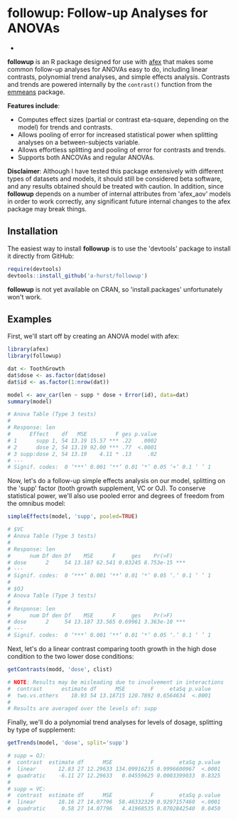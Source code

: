 # followup: Follow-up Analyses for ANOVAs
-

**followup** is an R package designed for use with [afex](https://github.com/singmann/afex) that makes some common follow-up analyses for ANOVAs easy to do, including linear contrasts, polynomial trend analyses, and simple effects analysis. Contrasts and trends are powered internally by the `contrast()` function from the [emmeans](https://github.com/rvlenth/emmeans) package.

**Features include**:

- Computes effect sizes (partial or contrast eta-square, depending on the model) for trends and contrasts.
- Allows pooling of error for increased statistical power when splitting analyses on a between-subjects variable.
- Allows effortless splitting and pooling of error for contrasts and trends.
- Supports both ANCOVAs and regular ANOVAs.

**Disclaimer**: Although I have tested this package extensively with different types of datasets and models, it should still be considered beta software, and any results obtained should be treated with caution. In addition, since **followup** depends on a number of internal attributes from 'afex_aov' models in order to work correctly, any significant future internal changes to the afex package may break things.


## Installation

The easiest way to install **followup** is to use the 'devtools' package to install it directly from GitHub:

```r
require(devtools)
devtools::install_github('a-hurst/followup')
```
**followup** is not yet available on CRAN, so 'install.packages' unfortunately won't work.


## Examples

First, we'll start off by creating an ANOVA model with afex:

```r
library(afex)
library(followup)

dat <- ToothGrowth
dat$dose <- as.factor(dat$dose)
dat$id <- as.factor(1:nrow(dat))

model <- aov_car(len ~ supp * dose + Error(id), data=dat)
summary(model)

# Anova Table (Type 3 tests)
# 
# Response: len
#      Effect    df   MSE         F ges p.value
# 1      supp 1, 54 13.19 15.57 *** .22   .0002
# 2      dose 2, 54 13.19 92.00 *** .77  <.0001
# 3 supp:dose 2, 54 13.19    4.11 * .13     .02
# ---
# Signif. codes:  0 ‘***’ 0.001 ‘**’ 0.01 ‘*’ 0.05 ‘+’ 0.1 ‘ ’ 1
```

Now, let's do a follow-up simple effects analysis on our model, splitting on the 'supp' factor (tooth growth supplement, VC or OJ). To conserve statistical power, we'll also use pooled error and degrees of freedom from the omnibus model:

```r
simpleEffects(model, 'supp', pooled=TRUE)

# $VC
# Anova Table (Type 3 tests)
# 
# Response: len
#      num Df den Df    MSE      F     ges    Pr(>F)
# dose      2     54 13.187 62.541 0.83245 8.753e-15 ***
# ---
# Signif. codes:  0 ‘***’ 0.001 ‘**’ 0.01 ‘*’ 0.05 ‘.’ 0.1 ‘ ’ 1
# 
# $OJ
# Anova Table (Type 3 tests)
# 
# Response: len
#      num Df den Df    MSE      F     ges    Pr(>F)
# dose      2     54 13.187 33.565 0.69961 3.363e-10 ***
# ---
# Signif. codes:  0 ‘***’ 0.001 ‘**’ 0.01 ‘*’ 0.05 ‘.’ 0.1 ‘ ’ 1
```

Next, let's do a linear contrast comparing tooth growth in the high dose condition to the two lower dose conditions:

```r
getContrasts(modd, 'dose', clist)

# NOTE: Results may be misleading due to involvement in interactions
#  contrast      estimate df      MSE        F     etaSq p.value
#  two.vs.others    10.93 54 13.18715 120.7892 0.6564634  <.0001
#
# Results are averaged over the levels of: supp
```

Finally, we'll do a polynomial trend analyses for levels of dosage, splitting by type of supplement:

```r
getTrends(model, 'dose', split='supp')

# supp = OJ:
#  contrast  estimate df      MSE            F        etaSq p.value
#  linear       12.83 27 12.29633 134.09916235 0.9996600967  <.0001
#  quadratic    -6.11 27 12.29633   0.04559625 0.0003399033  0.8325
# 
# supp = VC:
#  contrast  estimate df      MSE            F        etaSq p.value
#  linear       18.16 27 14.07796  58.46332329 0.9297157460  <.0001
#  quadratic     0.58 27 14.07796   4.41968535 0.0702842540  0.0450

```
